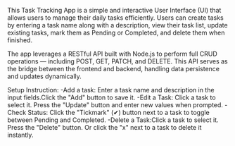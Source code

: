 This Task Tracking App is a simple and interactive User Interface (UI) that allows users to manage their daily tasks efficiently. Users can create tasks by entering a task name along with a description, view their task list, update existing tasks, mark them as Pending or Completed, and delete them when finished.

The app leverages a RESTful API built with Node.js to perform full CRUD operations — including POST, GET, PATCH, and DELETE. This API serves as the bridge between the frontend and backend, handling data persistence and updates dynamically.

Setup Instruction:
-Add a task: Enter a task name and description in the input fields.Click the "Add" button to save it.
-Edit a Task: Click a task to select it. Press the "Update" button and enter new values when prompted.
-Check Status: Click the "Tickmark" (✔) button next to a task to toggle between Pending and Completed.
-Delete a Task:Click a task to select it. Press the "Delete" button. Or click the "x" next to a task to delete it instantly.

